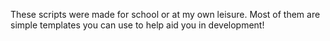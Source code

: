 These scripts were made for school or at my own leisure. Most of them are simple templates you can use to help aid you in development!

